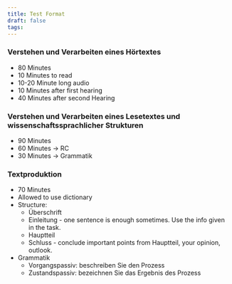 ```yaml
---
title: Test Format
draft: false
tags:
---
```

### Verstehen und Verarbeiten eines Hörtextes
- 80 Minutes
- 10 Minutes to read
- 10-20 Minute long audio
- 10 Minutes after first hearing
- 40 Minutes after second Hearing
### Verstehen und Verarbeiten eines Lesetextes und wissenschaftssprachlicher Strukturen
- 90 Minutes
- 60 Minutes -> RC
- 30 Minutes -> Grammatik
### Textproduktion
- 70 Minutes
- Allowed to use dictionary
- Structure: 
	- Überschrift
	- Einleitung - one sentence is enough sometimes. Use the info given in the task.
	- Hauptteil
	- Schluss - conclude important points from Hauptteil, your opinion, outlook. 
- Grammatik
	- Vorgangspassiv: beschreiben Sie den Prozess
	- Zustandspassiv: bezeichnen Sie das Ergebnis des Prozess

